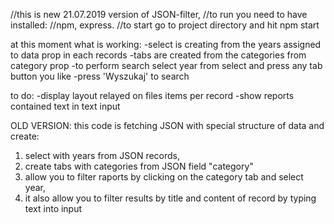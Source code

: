 //this is new 21.07.2019 version of JSON-filter,
//to run you need to have installed:
//npm, express.
//to start go to project directory and hit npm start

at this moment what is working: 
	-select is creating from the years assigned to data prop in each records
	-tabs are created from the categories from category prop
	-to perform search select year from select and press any tab button you like
	-press 'Wyszukaj' to search

to do:
	-display layout relayed on files items per record
	-show reports contained text in text input







OLD VERSION:
this code is fetching JSON with special structure of data and create: 
1) select with years from JSON records,
2) create tabs with categories from JSON field "category"
3) allow you to filter raports by clicking on the category tab and select year,
4) it also allow you to filter results by title and content of record by typing text into input


